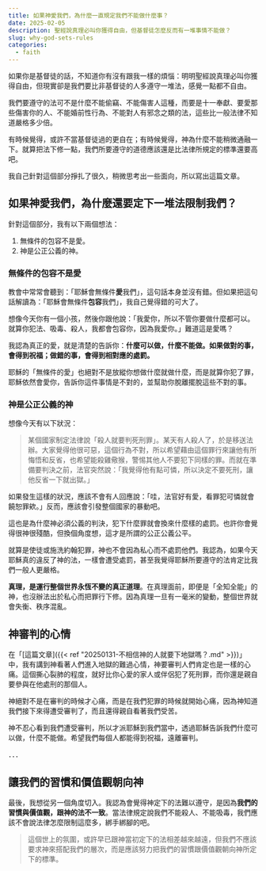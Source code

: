 ```yaml
---
title: 如果神愛我們，為什麼一直規定我們不能做什麼事？
date: 2025-02-05
description: 聖經說真理必叫你獲得自由，但基督徒怎麼反而有一堆事情不能做？
slug: why-god-sets-rules
categories:
  - faith
---
```


如果你是基督徒的話，不知道你有沒有跟我一樣的煩惱：明明聖經說真理必叫你獲得自由，但現實卻是我們要比非基督徒的人多遵守一堆法，感覺一點都不自由。

我們要遵守的法可不是什麼不能偷竊、不能傷害人這種，而要是十一奉獻、要愛那些傷害你的人、不能婚前性行為、不能對人有邪念之類的法，這些比一般法律不知道嚴格多少倍。

有時候覺得，或許不當基督徒過的更自在；有時候覺得，神為什麼不能稍微通融一下。就算把法下修一點，我們所要遵守的道德應該還是比法律所規定的標準還要高吧。

我自己針對這個部分掙扎了很久，稍微思考出一些面向，所以寫出這篇文章。

## 如果神愛我們，為什麼還要定下一堆法限制我們？

針對這個部分，我有以下兩個想法：

1. 無條件的包容不是愛。
2. 神是公正公義的神。

### 無條件的包容不是愛

教會中常常會聽到：「耶穌會無條件**愛**我們」，這句話本身並沒有錯。但如果把這句話解讀為：「耶穌會無條件**包容**我們」，我自己覺得錯的可大了。

想像今天你有一個小孩，然後你跟他說：「我愛你，所以不管你要做什麼都可以。就算你犯法、吸毒、殺人，我都會包容你，因為我愛你。」難道這是愛嗎？

我認為真正的愛，就是清楚的告訴你：**什麼可以做，什麼不能做。如果做對的事，會得到祝福；做錯的事，會得到相對應的處罰。**

耶穌的「無條件的愛」也絕對不是放縱你想做什麼就做什麼，而是就算你犯了罪，耶穌依然會愛你，告訴你這件事情是不對的，並幫助你脫離擺脫這些不對的事。

### 神是公正公義的神

想像今天有以下狀況：

> 某個國家制定法律說「殺人就要判死刑罪」。某天有人殺人了，於是移送法辦。大家覺得他很可惡，這個行為不對，所以希望藉由這個罪行來讓他有所悔悟和反省，也希望能殺雞儆猴，警惕其他人不要犯下同樣的罪。而就在準備要判決之前，法官突然說：「我覺得他有點可憐，所以決定不要死刑，讓他反省一下就出獄。」

如果發生這樣的狀況，應該不會有人回應說：「哇，法官好有愛，看罪犯可憐就會饒恕罪欸。」反而，應該會引發整個國家的暴動吧。

這也是為什麼神必須公義的判決，犯下什麼罪就會換來什麼樣的處罰。也許你會覺得很神很殘酷，但換個角度想，這才是所謂的公正公義公平。

就算是使徒或施洗約翰犯罪，神也不會因為私心而不處罰他們。我認為，如果今天耶穌真的違反了神的法，一樣會遭受處罰，甚至我覺得耶穌所要遵守的法肯定比我們一般人更嚴格。

**真理，是運行整個世界永恆不變的真正道理**。在真理面前，即便是「全知全能」的神，也沒辦法出於私心而把罪行下修。因為真理一旦有一毫米的變動，整個世界就會失衡、秩序混亂。

## 神審判的心情

在「[這篇文章]({{< ref "20250131-不相信神的人就要下地獄嗎？.md" >}})」中，我有講到神看著人們進入地獄的難過心情，神要審判人們肯定也是一樣的心痛。這個撕心裂肺的程度，就好比你心愛的家人或伴侶犯了死刑罪，而你還是親自要參與在他處刑的那個人。

神絕對不是在審判的時候才心痛，而是在我們犯罪的時候就開始心痛，因為神知道我們接下來得遭受審判了，而且還得親自看著我們受苦。

神不忍心看到我們遭受審判，所以才派耶穌到我們當中，透過耶穌告訴我們什麼可以做，什麼不能做。希望我們每個人都能得到祝福，遠離審判。

．．．

## 讓我們的習慣和價值觀朝向神

最後，我想從另一個角度切入。我認為會覺得神定下的法難以遵守，是因為**我們的習慣與價值觀，跟神的法不一致**。當法律規定說我們不能殺人、不能吸毒，我們應該不會說法律怎麼限制這麼多，綁手綁腳的吧。

> 這個世上的氛圍，或許早已跟神當初定下的法相差越來越遠，但我們不應該要求神來搭配我們的層次，而是應該努力把我們的習慣跟價值觀朝向神所定下的標準。
